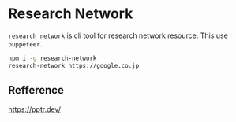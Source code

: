 # Research Network

`research network` is cli tool for research network resource. This use `puppeteer`.

```sh
npm i -g research-network
research-network https://google.co.jp
```

## Refference 

https://pptr.dev/